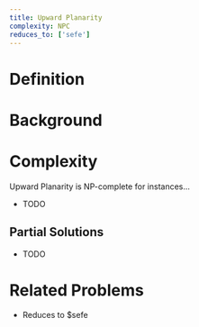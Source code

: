 ```yaml
---
title: Upward Planarity
complexity: NPC
reduces_to: ['sefe']
---
```


# Definition

<!-- TODO -->

# Background

<!-- TODO -->

# Complexity

Upward Planarity is NP-complete for instances...

- TODO

## Partial Solutions

- TODO

# Related Problems

- Reduces to $sefe

